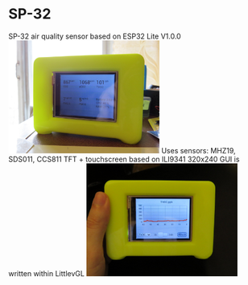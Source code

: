 # SP-32
SP-32 air quality sensor based on ESP32 Lite V1.0.0
<br>
<img src="images/demo1.jpg" width="300">
Uses sensors: MHZ19, SDS011, CCS811
TFT + touchscreen based on ILI9341 320x240
GUI is written within LittlevGL
<img src="images/demo2.jpg" width="300">
